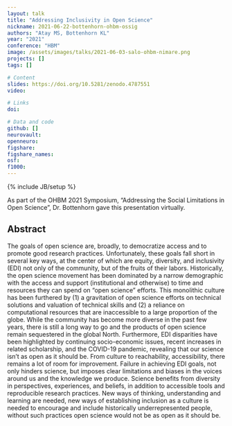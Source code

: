 ```yaml
---
layout: talk
title: "Addressing Inclusivity in Open Science"
nickname: 2021-06-22-bottenhorn-ohbm-ossig
authors: "Atay MS, Bottenhorn KL"
year: "2021"
conference: "HBM"
image: /assets/images/talks/2021-06-03-salo-ohbm-nimare.png
projects: []
tags: []

# Content
slides: https://doi.org/10.5281/zenodo.4787551
video:

# Links
doi:

# Data and code
github: []
neurovault:
openneuro:
figshare:
figshare_names:
osf:
f1000:
---
```

{% include JB/setup %}

As part of the OHBM 2021 Symposium, “Addressing the Social Limitations in Open Science”, Dr. Bottenhorn gave this presentation virtually.

## Abstract

The goals of open science are, broadly, to democratize access and to promote good research practices.
Unfortunately, these goals fall short in several key ways, at the center of which are equity, diversity, and
inclusivity (EDI) not only of the community, but of the fruits of their labors. Historically, the open science
movement has been dominated by a narrow demographic with the access and support (institutional and
otherwise) to time and resources they can spend on “open science” efforts. This monolithic culture has
been furthered by (1) a gravitation of open science efforts on technical solutions and valuation of
technical skills and (2) a reliance on computational resources that are inaccessible to a large proportion
of the globe. While the community has become more diverse in the past few years, there is still a long
way to go and the products of open science remain sequestered in the global North. Furthermore, EDI
disparities have been highlighted by continuing socio-economic issues, recent increases in related
scholarship, and the COVID-19 pandemic, revealing that our science isn’t as open as it should be. From
culture to reachability, accessibility, there remains a lot of room for improvement. Failure in achieving EDI
goals, not only hinders science, but imposes clear limitations and biases in the voices around us and the
knowledge we produce. Science benefits from diversity in perspectives, experiences, and beliefs, in
addition to accessible tools and reproducible research practices. New ways of thinking, understanding
and learning are needed, new ways of establishing inclusion as a culture is needed to encourage and
include historically underrepresented people, without such practices open science would not be as open
as it should be.